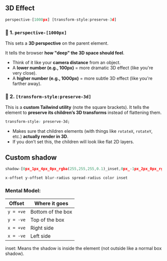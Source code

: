 ## 3D Effect

```jsx
perspective-[1000px] [transform-style:preserve-3d]
```

### 🧠 1. `perspective-[1000px]`

This sets a **3D perspective** on the parent element.

It tells the browser **how "deep" the 3D space should feel**.

- Think of it like your **camera distance** from an object.
- A **lower number (e.g., 100px)** = more dramatic 3D effect (like you're very close).
- A **higher number (e.g., 1000px)** = more subtle 3D effect (like you're farther away).

### 🧠 2. `[transform-style:preserve-3d]`

This is a **custom Tailwind utility** (note the square brackets). It tells the element to **preserve its children’s 3D transforms** instead of flattening them.

```css
transform-style: preserve-3d;
```

- Makes sure that children elements (with things like `rotateX`, `rotateY`, etc.) **actually render in 3D**.
- If you don’t set this, the children will look like flat 2D layers.

## Custom shadow

```jsx
shadow-[0px_1px_4px_0px_rgba(255,255,255,0.1)_inset,0px_-1px_2px_0px_rgba(255,255,255,0.1)_inset]
```

```jsx
x-offset y-offset blur-radius spread-radius color inset
```

### Mental Model:

| Offset | Where it goes |
| --- | --- |
| `y = +ve` | Bottom of the box |
| `y = -ve` | Top of the box |
| `x = +ve` | Right side |
| `x = -ve` | Left side |

inset: Means the shadow is inside the element (not outside like a normal box shadow).